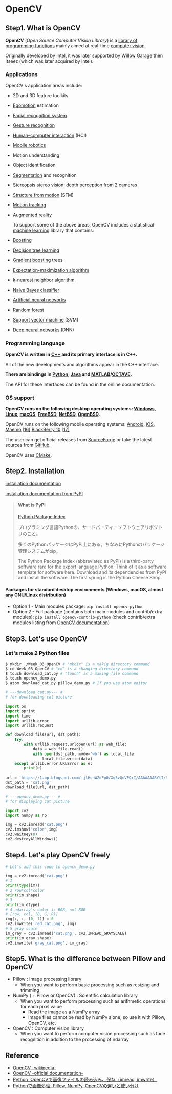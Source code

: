 # OpenCV

## Step1. What is OpenCV

**OpenCV** (*Open Source Computer Vision Library*) is a [library of programming functions](https://en.wikipedia.org/wiki/Library_(computing)) mainly aimed at real-time [computer vision](https://en.wikipedia.org/wiki/Computer_vision). 

Originally developed by [Intel](https://en.wikipedia.org/wiki/Intel_Corporation), it was later supported by [Willow Garage](https://en.wikipedia.org/wiki/Willow_Garage) then Itseez (which was later acquired by Intel). 

### Applications

OpenCV's application areas include:

- 2D and 3D feature toolkits

- [Egomotion](https://en.wikipedia.org/wiki/Egomotion) estimation

- [Facial recognition system](https://en.wikipedia.org/wiki/Facial_recognition_system)

- [Gesture recognition](https://en.wikipedia.org/wiki/Gesture_recognition)

- [Human–computer interaction](https://en.wikipedia.org/wiki/Human–computer_interaction) (HCI)

- [Mobile robotics](https://en.wikipedia.org/wiki/Mobile_robotics)

- Motion understanding

- Object identification

- [Segmentation](https://en.wikipedia.org/wiki/Segmentation_(image_processing)) and recognition

- [Stereopsis](https://en.wikipedia.org/wiki/Stereopsis) stereo vision: depth perception from 2 cameras

- [Structure from motion](https://en.wikipedia.org/wiki/Structure_from_motion) (SFM)

- [Motion tracking](https://en.wikipedia.org/wiki/Video_tracking)

- [Augmented reality](https://en.wikipedia.org/wiki/Augmented_reality)

  To support some of the above areas, OpenCV includes a statistical [machine learning](https://en.wikipedia.org/wiki/Machine_learning) library that contains:

- [Boosting](https://en.wikipedia.org/wiki/Boosting_(meta-algorithm))

- [Decision tree learning](https://en.wikipedia.org/wiki/Decision_tree_learning)

- [Gradient boosting](https://en.wikipedia.org/wiki/Gradient_boosting) trees

- [Expectation-maximization algorithm](https://en.wikipedia.org/wiki/Expectation-maximization_algorithm)

- [k-nearest neighbor algorithm](https://en.wikipedia.org/wiki/K-nearest_neighbor_algorithm)

- [Naive Bayes classifier](https://en.wikipedia.org/wiki/Naive_Bayes_classifier)

- [Artificial neural networks](https://en.wikipedia.org/wiki/Artificial_neural_network)

- [Random forest](https://en.wikipedia.org/wiki/Random_forest)

- [Support vector machine](https://en.wikipedia.org/wiki/Support_vector_machine) (SVM)

- [Deep neural networks](https://en.wikipedia.org/wiki/Deep_neural_network) (DNN)

### Programming language

**OpenCV is written in [C++](https://en.wikipedia.org/wiki/C%2B%2B) and its primary interface is in C++.**

All of the new developments and algorithms appear in the C++ interface.

**There are bindings in [Python](https://en.wikipedia.org/wiki/Python_(programming_language)), [Java](https://en.wikipedia.org/wiki/Java_(programming_language)) and [MATLAB](https://en.wikipedia.org/wiki/MATLAB)/[OCTAVE](https://en.wikipedia.org/wiki/GNU_Octave).** 

The API for these interfaces can be found in the online documentation.

### OS support

**OpenCV runs on the following desktop operating systems: [Windows](https://en.wikipedia.org/wiki/Microsoft_Windows), [Linux](https://en.wikipedia.org/wiki/Linux), [macOS](https://en.wikipedia.org/wiki/MacOS), [FreeBSD](https://en.wikipedia.org/wiki/FreeBSD), [NetBSD](https://en.wikipedia.org/wiki/NetBSD), [OpenBSD](https://en.wikipedia.org/wiki/OpenBSD).** 

OpenCV runs on the following mobile operating systems: [Android](https://en.wikipedia.org/wiki/Android_(operating_system)), [iOS](https://en.wikipedia.org/wiki/IOS), [Maemo](https://en.wikipedia.org/wiki/Maemo),[[16\]](https://en.wikipedia.org/wiki/OpenCV#cite_note-Maemo_Port-16) [BlackBerry 10](https://en.wikipedia.org/wiki/BlackBerry_10).[[17\]](https://en.wikipedia.org/wiki/OpenCV#cite_note-17) 

The user can get official releases from [SourceForge](https://en.wikipedia.org/wiki/SourceForge) or take the latest sources from [GitHub](https://en.wikipedia.org/wiki/GitHub). 

OpenCV uses [CMake](https://en.wikipedia.org/wiki/CMake).

## Step2. Installation

[installation documentation](https://docs.opencv.org/master/d7/d9f/tutorial_linux_install.html)

[installation documentation from PyPI](https://pypi.org/project/opencv-python/)

> #### What is PyPI
>
> [Python Package Index](https://pypi.org/)
>
> プログラミング言語Pythonの、サードパーティーソフトウェアリポジトリのこと。
>
> 多くのPythonパッケージはPyPI上にある。ちなみにPythonのパッケージ管理システムがpip。
>
> The Python Package Index (abbreviated as PyPI) is a third-party software rare for the export language Python. Think of it as a software template for software here. Download and its dependencies from PyPI and install the software. The first spring is the Python Cheese Shop.
>

#### Packages for standard desktop environments (Windows, macOS, almost any GNU/Linux distribution)

- Option 1 - Main modules package: `pip install opencv-python`
- Option 2 - Full package (contains both main modules and contrib/extra modules): `pip install opencv-contrib-python` (check contrib/extra modules listing from [OpenCV documentation](https://docs.opencv.org/master/))

## Step3. Let's use OpenCV

### Let's make 2 Python files

```bash
$ mkdir ./Week_03_OpenCV # "mkdir" is a makig directory command 
$ cd Week_03_OpenCV # "cd" is a changing directory command
$ touch download_cat.py # "touch" is a making file command
$ touch opencv_demo.py
$ atom download_cat.py pillow_demo.py # If you use atom editor
```

```python
# ---download_cat.py--- #
# for downloading cat picture

import os
import pprint
import time
import urllib.error
import urllib.request

def download_file(url, dst_path):
    try:
        with urllib.request.urlopen(url) as web_file:
            data = web_file.read()
            with open(dst_path, mode='wb') as local_file:
                local_file.write(data)
    except urllib.error.URLError as e:
        print(e)
        
url = 'https://1.bp.blogspot.com/-jlHonWZdPp0/Xq5vQuVPQrI/AAAAAAABYtI/S0mjN1WK-wEJBBSS2M6xTEhEmVjM5mUwwCEwYBhgL/s1600/shigoto_zaitaku_cat_man.png'
dst_path = 'cat.png'
download_file(url, dst_path)
```

```python
# ---opencv_demo.py--- #
# for displaying cat picture

import cv2
import numpy as np

img = cv2.imread('cat.png')
cv2.imshow("color",img)
cv2.waitKey(0)
cv2.destroyAllWindows()
```

## Step4. Let's play OpenCV freely

```python
# Let's add this code to opencv_demo.py

img = cv2.imread('cat.png')
# 1
print(type(im))
# 2 row*col*color
print(im.shape)
# 3
print(im.dtype)
# 4 ndarray's color is BGR, not RGB
# [row, col, (B, G, R)]
img[:, :, (0, 1)] = 0
cv2.imwrite('red_cat.png', img)
# 5 gray scale
im_gray = cv2.imread('cat.png', cv2.IMREAD_GRAYSCALE)
print(im_gray.shape)
cv2.imwrite('gray_cat.png', im_gray)
```

## Step5. What is the difference between Pillow and OpenCV

- Pillow : Image processing library
  - When you want to perform basic processing such as resizing and trimming
- NumPy ( + Pillow or OpenCV) : Scientific calculation library
  - When you want to perform processing such as arithmetic operations for each pixel value
    - Read the image as a NumPy array
    - Image files cannot be read by NumPy alone, so use it with Pillow, OpenCV, etc.
- OpenCV : Computer vision library
  - When you want to perform computer vision processing such as face recognition in addition to the processing of ndarray

## Reference

- [OpenCV -wikipedia-](https://en.wikipedia.org/wiki/OpenCV)
- [OpenCV -official documentation-](https://opencv.org/)
- [Python, OpenCVで画像ファイルの読み込み、保存（imread, imwrite）](https://note.nkmk.me/python-opencv-imread-imwrite/)
- [Pythonで画像処理: Pillow, NumPy, OpenCVの違いと使い分け](https://note.nkmk.me/python-image-processing-pillow-numpy-opencv/)